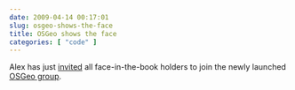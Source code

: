 ```yaml
---
date: 2009-04-14 00:17:01
slug: osgeo-shows-the-face
title: OSGeo shows the face
categories: [ "code" ]
---
```


Alex has just [invited](http://lists.osgeo.org/pipermail/discuss/2009-April/005235.html) all face-in-the-book holders to join the newly launched [OSGeo group](http://www.facebook.com/group.php?gid=155488650251).
